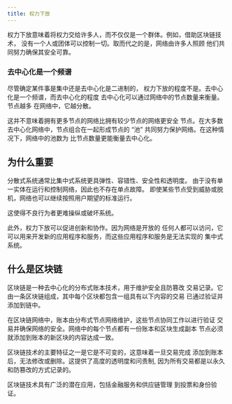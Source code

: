 ```yaml
---
title: 权力下放
---
```


权力下放意味着将权力交给许多人，而不仅仅是一个群体。例如，借助区块链技术， 
没有一个人或团体可以控制一切。取而代之的是，网络由许多人照顾 
他们共同努力确保其安全可靠。

### 去中心化是一个频谱

尽管确定某件事是集中还是去中心化是二进制的，
权力下放的程度不是。去中心化是一个频谱，而去中心化的程度
去中心化可以通过网络中的节点数量来衡量。节点越多
在网络中，它越分散。 

这并不意味着拥有更多节点的网络比拥有较少节点的网络更安全
节点。在大多数去中心化网络中，节点组合在一起形成节点的 “池”
共同努力保护网络。在这种情况下，网络中的池数为
比节点数量更能衡量去中心化。

## 为什么重要

分散式系统通常比集中式系统更具弹性、容错性、安全性和透明度。 
由于没有单一实体在运行和控制网络，因此也不存在单点故障。 
即使某些节点受到威胁或脱机，网络也可以继续按照用户期望的标准运行。

这使得不良行为者更难操纵或破坏系统。

此外，权力下放可以促进创新和协作。因为网络是开放的 
任何人都可以访问，它可以用来开发新的应用程序和服务，而这些应用程序和服务是无法实现的 
集中式系统。

## 什么是区块链

区块链是一种去中心化的分布式账本技术，用于维护安全且防篡改 
交易记录。它由一条区块链组成，其中每个区块都包含一组具有以下内容的交易 
已通过验证并添加到链中。

在区块链网络中，账本由分布式节点网络维护，这些节点协同工作以进行验证 
交易并确保网络的安全。网络中的每个节点都有一份账本和区块生成副本 
节点必须就添加到账本的新区块的内容达成一致。 

区块链技术的主要特征之一是它是不可变的，这意味着一旦交易完成 
添加到账本后，无法修改或删除。这提供了高度的透明度和问责制, 
因为所有交易都是以永久和防篡改的方式记录的。

区块链技术具有广泛的潜在应用，包括金融服务和供应链管理 
到投票和身份验证。

